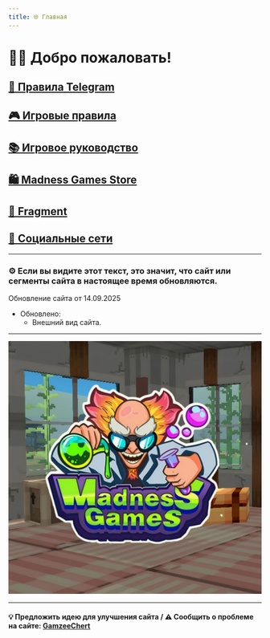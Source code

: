 ```yaml
---
title: 🌐 Главная
---
```

<link rel="stylesheet" href="css/style.css">

# 👋🏻 Добро пожаловать!

## <a href="./TGRules.html" class="button-link">📜 Правила Telegram</a>
## <a href="./GameRules.html" class="button-link">🎮 Игровые правила</a>
## <a href="./GameGuide.html" class="button-link">📚 Игровое руководство</a>

## <a href="./MGSMain.html" class="button-link">🛍️ Madness Games Store</a>
## <a href="./Fragment.html" class="button-link">💎 Fragment</a>

## <a href="./links.html" class="button-link">🔗 Социальные сети</a>

- - - - -

### ⚙️ Если вы видите этот текст, это значит, что сайт или сегменты сайта в настоящее время обновляются.

Обновление сайта от 14.09.2025

 - Обновлено:
   - Внешний вид сайта.

- - - - -

![MGSlogo](https://github.com/GamzeeChert/gamzeechert.github.io/blob/main/_madnessgamesstore%2F_pictures%2FMGSlogo.jpg?raw=true)

- - - - -

#### 💡 Предложить идею для улучшения сайта / ⚠️ Сообщить о проблеме на сайте: <a href="https://t.me/Gamzee_Chertanovskiy" class="button-link">GamzeeChert</a>